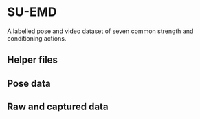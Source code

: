 # SU-EMD
A labelled pose and video dataset of seven common strength and conditioning actions.

## Helper files

## Pose data

## Raw and captured data
